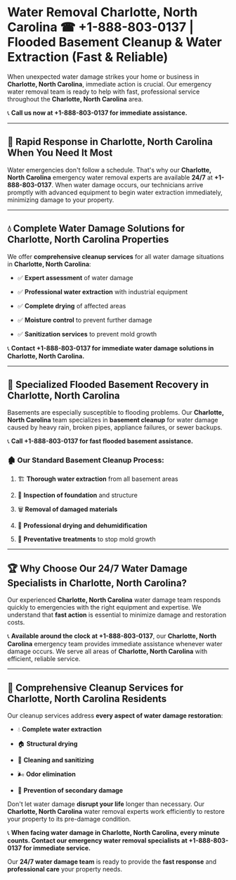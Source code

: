# Water Removal Charlotte, North Carolina ☎ +1-888-803-0137 | Flooded Basement Cleanup & Water Extraction (Fast & Reliable)

When unexpected water damage strikes your home or business in **Charlotte, North Carolina**, immediate action is crucial. Our emergency water removal team is ready to help with fast, professional service throughout the **Charlotte, North Carolina** area. 

📞 **Call us now at +1-888-803-0137 for immediate assistance.**

---

## 🚀 Rapid Response in Charlotte, North Carolina When You Need It Most

Water emergencies don't follow a schedule. That's why our **Charlotte, North Carolina** emergency water removal experts are available **24/7** at **+1-888-803-0137**. When water damage occurs, our technicians arrive promptly with advanced equipment to begin water extraction immediately, minimizing damage to your property.

---

## 💧 Complete Water Damage Solutions for Charlotte, North Carolina Properties

We offer **comprehensive cleanup services** for all water damage situations in **Charlotte, North Carolina**:

- ✅ **Expert assessment** of water damage  
- ✅ **Professional water extraction** with industrial equipment  
- ✅ **Complete drying** of affected areas  
- ✅ **Moisture control** to prevent further damage  
- ✅ **Sanitization services** to prevent mold growth  

📞 **Contact +1-888-803-0137 for immediate water damage solutions in Charlotte, North Carolina.**

---

## 🌊 Specialized Flooded Basement Recovery in Charlotte, North Carolina

Basements are especially susceptible to flooding problems. Our **Charlotte, North Carolina** team specializes in **basement cleanup** for water damage caused by heavy rain, broken pipes, appliance failures, or sewer backups. 

📞 **Call +1-888-803-0137 for fast flooded basement assistance.**

### 🏚️ Our Standard Basement Cleanup Process:
1. 🏗️ **Thorough water extraction** from all basement areas  
2. 🔎 **Inspection of foundation** and structure  
3. 🗑️ **Removal of damaged materials**  
4. 💨 **Professional drying and dehumidification**  
5. 🚫 **Preventative treatments** to stop mold growth  

---

## 🏆 Why Choose Our 24/7 Water Damage Specialists in Charlotte, North Carolina?

Our experienced **Charlotte, North Carolina** water damage team responds quickly to emergencies with the right equipment and expertise. We understand that **fast action** is essential to minimize damage and restoration costs.

📞 **Available around the clock at +1-888-803-0137**, our **Charlotte, North Carolina** emergency team provides immediate assistance whenever water damage occurs. We serve all areas of **Charlotte, North Carolina** with efficient, reliable service.

---

## 🧹 Comprehensive Cleanup Services for Charlotte, North Carolina Residents

Our cleanup services address **every aspect of water damage restoration**:

- 💧 **Complete water extraction**  
- 🏠 **Structural drying**  
- 🧼 **Cleaning and sanitizing**  
- 🌬️ **Odor elimination**  
- 🚫 **Prevention of secondary damage**  

Don't let water damage **disrupt your life** longer than necessary. Our **Charlotte, North Carolina** water removal experts work efficiently to restore your property to its pre-damage condition.

📞 **When facing water damage in Charlotte, North Carolina, every minute counts. Contact our emergency water removal specialists at +1-888-803-0137 for immediate service.**

Our **24/7 water damage team** is ready to provide the **fast response** and **professional care** your property needs.
